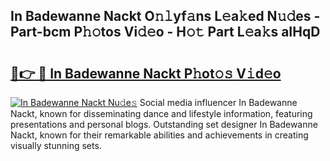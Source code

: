 ## In Badewanne Nackt O𝚗𝚕yf𝚊ns L𝚎a𝚔ed N𝚞𝚍es - Part-bcm P𝚑𝚘tos Vi𝚍𝚎o - H𝚘𝚝 Part L𝚎a𝚔s aIHqD

# <h2><a href="http://kf22hg.oniu.top/?m=In+Badewanne+Nackt">🔗👉 🔴 In Badewanne Nackt P𝚑ot𝚘𝚜 V𝚒d𝚎o</a></h2>

[![In Badewanne Nackt Nu𝚍e𝚜](https://i.imgur.com/0qMVB7G.gif)](http://kf22hg.oniu.top/?m=In+Badewanne+Nackt)
Social media influencer In Badewanne Nackt, known for disseminating dance and lifestyle information, featuring presentations and personal blogs. Outstanding set designer In Badewanne Nackt, known for their remarkable abilities and achievements in creating visually stunning sets.  
